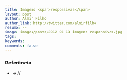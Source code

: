 ```yaml
---
title: Imagens <span>responsivas</span>
layout: post
author: Almir Filho
author_link: http://twitter.com/almirfilho
resumo: --
image: images/posts/2012-08-13-imagens-responsivas.jpg
tags: 
keywords: 
comments: false
---
```


<aside class="fonte">
	<h3>Referência</h3>
	<ul>
		<li>→<a href="" alt="" title=""></a> <span class="comment">//</span></li>
	</ul>
</aside>